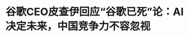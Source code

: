 <!DOCTYPE html>
<html lang="zh-CN">

<head>
    
<title>谷歌CEO皮查伊回应“谷歌已死”论：AI决定未来，中国竞争力不容忽视_腾讯新闻</title>
<meta name="keywords" content="google,皮查伊,桑达尔·皮查伊,中国,alphabet,首席执行官,百度">
<meta name="description" content="5月17日消息，谷歌及其母公司Alphabet首席执行官桑达尔·皮查伊做客《All-In》播客节目，接受了企业家、投资人大卫·弗里德伯格的专访。在这场访谈中，皮查伊探讨了人工智能浪潮下，谷歌如何主动颠覆自身，以保持技术领先地位。 随着AI对信息获取方式的根本性改变，“搜索会被AI取代吗？”这个问题变得日益重要。皮查伊表示...">
<meta name="author" content="腾讯网">
<meta name="copyright" content="Copyright 1998 - 2025 Tencent. All Rights Reserved">
<meta property="og:type" content="news" />

<meta property="og:title" content="谷歌CEO皮查伊回应“谷歌已死”论：AI决定未来，中国竞争力不容忽视_腾讯新闻" />
<meta property="og:description" content="5月17日消息，谷歌及其母公司Alphabet首席执行官桑达尔·皮查伊做客《All-In》播客节目，接受了企业家、投资人大卫·弗里德伯格的专访。在这场访谈中，皮查伊探讨了人工智能浪潮下，谷歌如何主动颠覆自身，以保持技术领先地位。 随着AI对信息获取方式的根本性改变，“搜索会被AI取代吗？”这个问题变得日益重要。皮查伊表示..." />
<meta property="og:url" content="https://news.qq.com/rain/a/20250517A051C400" />
<meta property="og:image" content="https://inews.gtimg.com/news_ls/OsXnvoBtJzpBOoWPs5W1FESYBWYPRoRLiI7rERf4D0-xAAA_640330/0" />
<meta property="article:author" content="腾讯科技" />
<meta property="article:published_time" content="2025-05-17 15:14:06" />
<meta property="category" content="tech" />

<meta name="baidu-site-verification" content="jJeIJ5X7pP" />
    <meta charset="utf-8" />
<meta http-equiv="X-UA-Compatible" content="IE=Edge" />
<meta name="viewport" content="width=device-width, initial-scale=1, shrink-to-fit=no" />
<link rel="dns-prefetch" href="mat1.gtimg.com">
<link rel="dns-prefetch" href="i.news.qq.com">
<link rel="shortcut icon" href="https://mat1.gtimg.com/qqcdn/qqindex2021/favicon.ico">
<script nomodule="true" src="https://mat1.gtimg.com/qqcdn/qqindex2021/common-static/20240515201444/core3-37-1.min.js"></script>
<script>
  try {
    if (!window.IntersectionObserver) {
      var observerScript = document.createElement('script');
      observerScript.src = "https://mat1.gtimg.com/qqcdn/qqindex2021/common-static/20241024141058/intersection-observer-polyfill.js";
      document.head.appendChild(observerScript);
    }
  } catch (error) {}
</script>

<script>
  try {
    if (!Element.prototype.scrollTo) {
      var scrollScript = document.createElement('script');
      scrollScript.src = "https://mat1.gtimg.com/qqcdn/qqindex2021/common-static/20241025153001/scroll-behavior-polyfill.js";
      document.head.appendChild(scrollScript);
    }
  } catch (error) {}
</script>
<script>
  try {
    if ('scrollRestoration' in window.history) {
      window.history.scrollRestoration = 'manual';
    }
    window.isPcClient = Boolean(window.electron) && (
      window.navigator.userAgent.indexOf('pc-client') > 0 ||
      window.navigator.userAgent.indexOf('TencentNews') > 0
    );
  } catch {}
</script>
<script>
  try {
    if (window.isPcClient) {
      var bodyStyle = document.createElement('style');
      bodyStyle.innerText = 'body{ zoom: 0.95 }';
      document.head.appendChild(bodyStyle);
    }
  } catch {}
</script>
<script>
  window.DATA = {"url":"https://view.inews.qq.com/a/20250517A051C400","article_id":"20250517A051C400","article_type":"0","title":"谷歌CEO皮查伊回应“谷歌已死”论：AI决定未来，中国竞争力不容忽视","desc":"5月17日消息，谷歌及其母公司Alphabet首席执行官桑达尔·皮查伊做客《All-In》播客节目，接受了企业家、投资人大卫·弗里德伯格的专访。在这场访谈中，皮查伊探讨了人工智能浪潮下，谷歌如何主动颠覆自身，以保持技术领先地位。 随着AI对信息获取方式的根本性改变，“搜索会被AI取代吗？”这个问题变得日益重要。皮查伊表示...","iNewsRecommendLevel":1,"abstract":"5月17日消息，谷歌及其母公司Alphabet首席执行官桑达尔·皮查伊做客《All-In》播客节目，接受了企业家、投资人大卫·弗里德伯格的专访。在这场访谈中，皮查伊探讨了人工智能浪潮下，谷歌如何主动颠覆自身，以保持技术领先地位。 随着AI对信息获取方式的根本性改变，“搜索会被AI取代吗？”这个问题变得日益重要。皮查伊表示...","catalog1":"tech","ad_channel_sign":"tech","introduction":"","media":"腾讯科技","media_id":"5540552","pubtime":"2025-05-17 15:14:06","comment_id":"8412592722","political":0,"cmsId":"20250517A051C400","cms_id":"20250517A051C400","closeAllAd":0,"closeAllFavorite":false,"originContent":{"directory":{"ai_list":[{"desc":"AI会终结传统搜索吗？谷歌走上自我颠覆之路","link":"AIPOS_0"},{"desc":"谷歌的核心竞争优势：基础设施+模型效率","link":"AIPOS_1"},{"desc":"人机交互的未来：语音、AR 与下一代硬件","link":"AIPOS_2"},{"desc":"中国在AI前沿的竞争力不容忽视","link":"AIPOS_3"},{"desc":"AI的能耗瓶颈：电力决定技术边界","link":"AIPOS_4"},{"desc":"量子计算与机器人：下一个“魔法时刻”近了吗？","link":"AIPOS_5"},{"desc":"AI时代人才之争依然激烈 如何寻找下一个千亿美元业务","link":"AIPOS_6"}],"enable":2,"list":null},"key_points_show":["谷歌CEO皮查伊表示，AI将不仅限于软件层面，而是深刻改变人类与技术的互动方式，语音、图像、多模态输入等正重塑硬件形态与产品接口。","皮查伊强调，谷歌在基础设施上的长期投入构建了独特优势，自研TPU芯片、大规模数据中心以及分布式系统的成熟，为谷歌的AI模型训练和部署提供了坚实支撑。","然而，AI模型的扩展消耗巨大，如何在性能与可持续性之间取得平衡，是谷歌必须面对的现实问题。","为此，谷歌在量子计算与机器人领域的持续探索，展现出其布局未来计算平台的战略眼光。"],"text":"\u003cdiv class=\"rich_media_content\"\u003e\u003cp\u003e5月17日消息，谷歌及其母公司Alphabet首席执行官桑达尔·皮查伊做客《All-In》播客节目，接受了企业家、投资人大卫·弗里德伯格的专访。\u003c/p\u003e\u003cp style=\"text-align: center\" data-exeditor-arbitrary-box=\"image-box\"\u003e\u003c!--IMG_0--\u003e\u003c/p\u003e\u003cp\u003e在这场访谈中，皮查伊探讨了人工智能浪潮下，谷歌如何主动颠覆自身，以保持技术领先地位。\u003c/p\u003e\u003cp\u003e随着AI对信息获取方式的根本性改变，“搜索会被AI取代吗？”这个问题变得日益重要。皮查伊表示，谷歌正在重新定义搜索体验，从单纯响应用户查询，转变为“跟随用户”的智能助手。这意味着产品将更具预测性、个性化，甚至在用户输入问题前就提供相关信息。\u003c/p\u003e\u003cp\u003e谈及技术基础，皮查伊强调谷歌在基础设施上的长期投入构建了独特优势。自研TPU芯片、大规模数据中心以及分布式系统的成熟，为谷歌的AI模型训练和部署提供了坚实支撑。加之在基础模型上的差异化路径，谷歌有望在生成式AI竞争中保持领先。\u003c/p\u003e\u003cp\u003e未来的人机交互同样是核心议题。\u003c/p\u003e\u003cp\u003e皮查伊指出，AI将不仅限于软件层面，而是深刻改变人类与技术的互动方式。语音、图像、多模态输入等正重塑硬件形态与产品接口，整个行业的竞争格局也在随之演变。\u003c/p\u003e\u003cp\u003e然而，这场技术革命也带来了能源层面的挑战。AI模型的扩展消耗巨大，如何在性能与可持续性之间取得平衡，是谷歌必须面对的现实问题。\u003c/p\u003e\u003cp\u003e与此同时，谷歌在量子计算与机器人领域的持续探索，也展现出其布局未来计算平台的战略眼光。\u003c/p\u003e\u003cp\u003e面对外界对Alphabet战略定位的疑问，皮查伊也回应了是否仍在寻找“下一个价值千亿美元的业务”的问题。皮查伊强调，这不仅是关于业务多元化的战略问题，更是关于如何在AI主导的新技术周期中，延续谷歌创新精神与行业领导力的根本命题。\u003c/p\u003e\u003cp\u003e以下为皮查伊专访精华内容：\u003c/p\u003e\u003cp data-exeditor-arbitrary-box=\"image-box\"\u003e\u003c!--IMG_1--\u003e\u003c/p\u003e\u003cp\u003e\u003cstrong\u003e\u003c!--AIPOS_0--\u003e01 AI会终结传统搜索吗？谷歌走上自我颠覆之路\u003c/strong\u003e\u003c/p\u003e\u003cp\u003e\u003c/p\u003e\u003cp\u003e\u003cstrong\u003e问：\u003c/strong\u003e你担任谷歌CEO已近十年，期间公司市值从几千亿美元暴增至两万亿美元，季度营收也从200亿增长至近1000亿。你喜欢这份工作吗？\u003c/p\u003e\u003cp\u003e\u003cstrong\u003e皮查伊：\u003c/strong\u003e我热爱做产品。谷歌本身就是一家深度计算导向的公司，致力于将核心技术转化为影响日常生活的产品。我至今每周仍然参与产品相关的工作，这是我最享受的部分。当然，作为一家影响全球数十亿人的公司CEO，这份工作也意味着巨大的责任。\u003c/p\u003e\u003cp\u003e\u003cstrong\u003e问：\u003c/strong\u003e谷歌是否正面临被AI颠覆的风险？AI正在催生一种全新的人机交互范式。用户通过聊天界面与AI互动，提出问题并获得完整答案，这与传统搜索体验截然不同。谷歌的核心业务搜索占据了公司3600亿美元年收入中的约2000亿美元，是最主要的利润来源。此时的谷歌正处于微妙位置：自我颠覆太快，可能损害现有收入；但如果行动过慢，又可能被竞争者超越。你如何看待这种局面？谷歌是会被AI颠覆，还是正在引领这场变革？\u003c!--MID_AD_0--\u003e\u003c!--EOP_0--\u003e\u003c/p\u003e\u003c!--MID_ARTICLE_AD_0--\u003e\u003c!--PARAGRAPH_0--\u003e\u003cp\u003e\u003cstrong\u003e皮查伊：\u003c/strong\u003e事实上，早在十年前，我就开始将谷歌定位为一家“AI 优先”的公司。我们在2012年启动了Google Brain项目，2014年收购DeepMind。2015年我接任CEO时，我就明确认为，AI的发展将成为推动搜索进化的核心力量。\u003c/p\u003e\u003cp\u003e即使在过去这两年，我依然相信AI为搜索带来了前所未有的机遇。以Transformer架构为基础的模型，如BERT和MUM，已经显著提升了搜索的理解能力和结果质量。\u003c/p\u003e\u003cp\u003e我们大约一年前推出了“AI 概览”（AI Overviews），目前已覆盖全球150多个国家和地区，用户数超过15亿。 AI概览催发了大量新形式的查询，其数量仍在持续增长。\u003c/p\u003e\u003cp\u003e基于用户反馈，我们正在测试一款全新的AI驱动搜索体验，称为“AI 模式”（AI Mode），用户可以在搜索中获得完整的AI交互体验，包括后续的对话式查询。我们正在将最前沿的AI模型引入其中，这些模型真正将搜索作为原生工具来使用。与传统搜索相比，AI模式下的查询往往更长，平均长度是以往的两到三倍。\u003c/p\u003e\u003cp\u003e\u003cstrong\u003e问：\u003c/strong\u003e关于“谷歌已死”的说法，其实类似的论调早已多次出现。这一次，争议的焦点转向了AI对搜索体验的重塑。许多人将Gemini独立App拿来与ChatGPT和Meta AI做横向对比。数据显示，截至3月，Gemini App月活用户为3.5亿，而 ChatGPT为6亿，Meta AI为5亿。这种比较方式本身是否就存在偏差？Gemini独立App真的代表谷歌AI的核心布局吗？\u003c!--MID_AD_1--\u003e\u003c!--EOP_1--\u003e\u003c/p\u003e\u003c!--MID_ARTICLE_AD_1--\u003e\u003c!--PARAGRAPH_1--\u003e\u003cp\u003e\u003cstrong\u003e皮查伊：\u003c/strong\u003e确实，这类对比并不完全准确。Gemini App是我们AI战略的一部分，但绝不是全部。实际上，当前全球使用最广泛的生成式AI应用，很可能是嵌入在搜索中的“AI概览”。\u003c/p\u003e\u003cp\u003e我们的确推出了独立的Gemini应用，并在发布 Gemini 2.5 Pro后显著提升了用户参与度和使用频率。近期，我们陆续推出了Deep Research、升级版 Canvas、音频概览（Audio Overviews），用户现在还可以在Gemini App中生成视频。在安卓设备上，Gemini Live功能支持屏幕共享和实时语音交互，进一步拓展了交互边界。\u003c!--MID_AD_2--\u003e\u003c!--EOP_2--\u003e\u003c/p\u003e\u003c!--MID_ARTICLE_AD_2--\u003e\u003c!--PARAGRAPH_2--\u003e\u003cp\u003e\u003c/p\u003e\u003cp\u003e\u003c/p\u003e\u003cp\u003e这些功能的快速迭代获得了用户积极反馈。当然，ChatGPT是一款非常成功的产品，但我认为当前仍是AI技术发展的早期阶段。只要我们持续推出创新产品，并赢得用户认可，就说明我们走在正确的方向上。关键在于：创新是否真正改变了用户行为。从现阶段来看，这种转变正在发生。\u003c/p\u003e\u003cp\u003e当前竞争极其激烈，但我们已经在搜索、YouTube和Gemini App等多个产品场景中看到，用户正在使用Gemini模型主动获取信息。这意味着我们构建的是一个更广义的AI产品生态系统。\u003c/p\u003e\u003cp\u003e\u003c/p\u003e\u003cp\u003e\u003c/p\u003e\u003cp\u003e\u003cstrong\u003e问：\u003c/strong\u003e如果从谷歌的商业模式来看，每次搜索查询都涉及服务成本，同时也会带来广告收益。现在搜索正在向AI驱动的界面转型，而AI查询的计算成本明显高于传统搜索。你如何看待这一经济模型的演进？\u003c/p\u003e\u003cp\u003e\u003cstrong\u003e皮查伊：\u003c/strong\u003e在我看来，只要核心目标仍然是“高效服务用户查询”，我们在基础设施层面的优势，能让我们比任何人做得更好。\u003c/p\u003e\u003cp\u003e事实上，过去18个月，我们已显著降低了每次查询的计算成本。现在更大的技术挑战不是成本，而是响应延迟。搜索一直以来的标准是“即时响应”，因此延迟问题比成本更关键。\u003c/p\u003e\u003cp\u003e至于AI查询的商业价值，目前我们已经在AI概览中实现了与传统搜索相当的广告收益水平。这是一个重要里程碑，表明AI搜索具备可持续的商业模式。而且，我们相信还有进一步提升的空间。\u003c/p\u003e\u003cp\u003e\u003c/p\u003e\u003cp\u003e\u003cstrong\u003e问：\u003c/strong\u003e你是否感受到来自华尔街和董事会的压力？他们给予你多大的自由度，让你能够做你认为必要的事？\u003c/p\u003e\u003cp\u003e\u003c/p\u003e\u003cp\u003e\u003cstrong\u003e皮查伊：\u003c/strong\u003e我觉得现在是一个“加速时刻”，以至于连思考压力的时间都变得稀缺。当前我的注意力更多放在几个关键问题上：我们的模型是否足够领先？我们是否持续处在技术的前沿？过去几个月，我们展示了在AI领域的广度与深度，而这种势头必须保持。对我而言，执行是当下的核心任务。\u003c/p\u003e\u003cp\u003e从2015年担任CEO开始，我所做的第一件事就是明确将谷歌定位为“AI优先”公司。我们已经拥有了非常出色的产品，例如YouTube、Workspace和Google Cloud，而我关注的是，如何把这些产品打造成可持续增长的强大业务。\u003c/p\u003e\u003cp\u003e\u003c/p\u003e\u003cp\u003e今天，我们已经初步实现了这一目标。去年，YouTube与Google Cloud的合并营收达到了1100亿美元。很多人可能没有意识到：谷歌如今不仅是全球最大的媒体公司之一，也是全球最大的企业软件提供商之一。甚至在播客领域，我们可能已是全球最大的播客平台。\u003c/p\u003e\u003cp\u003e\u003c/p\u003e\u003cp\u003e所以我认为，谷歌已为AI时代的到来做好了充分准备。这是第一次出现一种能够跨越所有核心业务并赋能全链条的新技术。AI正是这种“全场景技术平台”的代表。它能够重塑搜索、重塑YouTube、增强Cloud，乃至催生新的业务形态。\u003c/p\u003e\u003cp\u003e对我来说，AI不仅是谷歌的战略转折点，更可能是接下来十年最激动人心的机遇之一。\u003c/p\u003e\u003cp\u003e\u003cstrong\u003e\u003c!--AIPOS_1--\u003e02 谷歌的核心竞争优势：基础设施+模型效率\u003c/strong\u003e\u003c/p\u003e\u003cp\u003e\u003c/p\u003e\u003cp\u003e\u003c/p\u003e\u003cp\u003e\u003cstrong\u003e问：\u003c/strong\u003e谷歌的核心优势在于基础设施能力，但外界可能没有充分认识到它的重要性。在今天的AI竞争格局中，谷歌的基础设施优势具体体现在哪些方面？你们今年计划的700亿美元资本支出，主要集中在哪些方向？\u003c/p\u003e\u003cp\u003e\u003c/p\u003e\u003cp\u003e\u003cstrong\u003e皮查伊：\u003c/strong\u003e谷歌的基础设施一直位于性能和成本效率的“帕累托前沿”（Pareto Frontier，经济学和决策科学中的核心概念，描述了在资源有限的情况下，不同决策方案之间可能达到的最优平衡状态）。也就是说，我们能以最具性价比的方式提供行业最先进的模型。例如，Flash系列模型已成为行业主力，这背后离不开我们基于自研TPU（张量处理单元）构建的基础设施体系。\u003c/p\u003e\u003cp\u003e\u003c/p\u003e\u003cp\u003e自2017年发布第一代TPU以来，我们不断迭代优化，目前已发展到第七代。我还记得当年在Google I/O上首次介绍TPU时，外界对我们为何要自研AI芯片并不十分理解。但时间证明了这个决策的价值：我们如今之所以能够支撑大规模、低延迟的AI服务，正是因为这些芯片在推理任务上的出色表现。\u003c/p\u003e\u003cp\u003e\u003c/p\u003e\u003cp\u003e谷歌的基础设施布局是全栈式的：从最底层的海底光缆到服务器架构、定制芯片，再到上层软件和AI框架，我们做到了端到端自主可控。这不仅提升了整体效率，也让我们能以更低成本提供领先的AI服务。例如，Gemini 2.5系列模型能够以极具吸引力的价格提供服务，不仅因为模型本身优秀，更因为我们在基础设施上的持续优化。这种垂直整合带来了实打实的成本和性能优势。\u003c/p\u003e\u003cp\u003e\u003c/p\u003e\u003cp\u003e关于2025年计划的750亿美元资本支出，主要将用于服务器和数据中心，服务器占大头。其中约一半将用于Google Cloud，支持一系列面向企业的AI基础设施和模型服务。\u003c/p\u003e\u003cp\u003e\u003c/p\u003e\u003cp\u003e同时，我们也会持续加大对Google DeepMind的投入，不仅是大语言模型，还包括图像、视频、多模态模型，甚至“世界模型”等新兴研究方向。这些技术不仅服务于搜索、YouTube和Gemini，更扩展了我们的科研深度与前沿探索。\u003c/p\u003e\u003cp\u003e\u003cstrong\u003e问：\u003c/strong\u003e关于芯片，外界普遍认为英伟达几乎垄断了AI市场。谷歌自研的TPU是否能完全替代英伟达GPU？\u003c/p\u003e\u003cp\u003e\u003cstrong\u003e皮查伊：\u003c/strong\u003e我们和英伟达的合作非常紧密，Gemini的大量推理任务仍运行在GPU上，我们也为客户提供多种硬件选择。不过，谷歌内部主要使用TPU进行Gemini模型的训练和部署。我们并没有选择“非此即彼”的路线，而是走双轨并行：一方面继续使用英伟达GPU，另一方面坚定推进TPU路线。我认为，这种灵活性本身就是一种优势。\u003c/p\u003e\u003cp\u003e\u003cstrong\u003e问：\u003c/strong\u003e很多人认为，大语言模型（LLM）的性能正逐渐进入平台期，各家之间的差异也在缩小。你怎么看这个问题？在LLM这条路径上还有多少演进空间？谷歌如何保持长期领先？\u003c/p\u003e\u003cp\u003e\u003cstrong\u003e皮查伊：\u003c/strong\u003e我想说的是，AI的发展从来不是线性的，而是“锯齿式”的——这正是安德烈·卡帕西所说的“Jagged Intelligence”。也就是说，AI的进步常常是断断续续的，经历阶段性停滞，然后又出现范式突破。\u003c/p\u003e\u003cp\u003e过去几年，AI行业经历了从大规模预训练、后训练到高效推理的阶段。现在，我们正进入一个新阶段：将这些模型组件整合进更复杂、更具功能性的智能体系统中。坦率说，进展的确变得更难，但这也恰恰是我们这种擅长长期基础研究的团队最擅长应对的阶段。我们不仅专注于LLM或Transformer架构，也在积极探索扩散模型（Diffusion Models）等其他路径。\u003c/p\u003e\u003cp\u003e目前来看，我们投入的算力仍在带来成效，还没有遇到“投入不再有效”的临界点。挑战更多是在执行层面，比如如何找到足够的电工来建设数据中心，或者基础设施建设能否跟上模型迭代。但从研究角度看，我们的技术路径依然清晰，前景广阔。\u003c/p\u003e\u003cp\u003e\u003c/p\u003e\u003cp\u003e\u003c/p\u003e\u003cp\u003e\u003cstrong\u003e问：\u003c/strong\u003e谷歌是否因为拥有 YouTube、Search、Docs 等产品，在数据获取方面具备某种优势？你们是否能够以一种其他公司无法复制的方式训练模型？\u003c/p\u003e\u003cp\u003e\u003c/p\u003e\u003cp\u003e\u003c/p\u003e\u003cp\u003e\u003cstrong\u003e皮查伊：\u003c/strong\u003e我们确实具备为用户创造差异化体验的独特优势。谷歌通过Gmail、Docs、Calendar、YouTube和Search等服务与用户建立了长期关系，在获得用户明确授权的前提下，我们有能力将这些个性化背景融入AI系统中，为用户提供更自然、更贴合上下文的体验。这是一项我们非常重视、也正在稳步推进的战略方向。我们希望通过这种方式，打造出远超现有产品的AI助手。\u003c!--MID_AD_3--\u003e\u003c!--EOP_3--\u003e\u003c/p\u003e\u003c!--MID_ARTICLE_AD_3--\u003e\u003c!--PARAGRAPH_3--\u003e\u003cp\u003e\u003cstrong\u003e\u003c!--AIPOS_2--\u003e03 人机交互的未来：语音、AR 与下一代硬件\u003c/strong\u003e\u003c/p\u003e\u003cp\u003e\u003cstrong\u003e问：\u003c/strong\u003e你怎么看未来5到10年人类与计算的关系？我们还会用键盘输入、对着屏幕操作吗？还是说，交互将彻底改变？\u003c/p\u003e\u003cp\u003e\u003c/p\u003e\u003cp\u003e\u003cstrong\u003e皮查伊：\u003c/strong\u003e过去几十年，都是人类在适应计算机，而未来，趋势将彻底反转：计算机将主动适应人类。\u003c/p\u003e\u003cp\u003e\u003c/p\u003e\u003cp\u003e想象一下，一个真正自然的设备——也许是AR眼镜——它无需你发出明确指令，就能感知你的需求并主动提供帮助。我自己平时就戴眼镜，因此我非常关注AR设备的进展。虽然当前设备的舒适度和功能还不够理想，但进步非常快。\u003c/p\u003e\u003cp\u003e\u003c/p\u003e\u003cp\u003e\u003c/p\u003e\u003cp\u003e语音、多模态（图像、语义、音频）的融合，正使得人机交互变得越来越自然。等到AR设备真正成熟，可能会迎来一个“iPhone时刻”，也就是下一代主流计算平台的诞生。从技术演进的趋势来看，那个节点已经越来越近，这也让我对未来充满期待。\u003c/p\u003e\u003cp\u003e\u003c/p\u003e\u003cp\u003e\u003c/p\u003e\u003cp\u003e\u003cstrong\u003e问：\u003c/strong\u003e你在硬件方面也投入了很多精力吗？\u003c/p\u003e\u003cp\u003e\u003c/p\u003e\u003cp\u003e\u003c/p\u003e\u003cp\u003e\u003cstrong\u003e皮查伊：\u003c/strong\u003e是的，硬件是我们投入的重要方向。我们对下一代计算平台高度关注，比如AR眼镜、机器人技术等。在设备层面，我们持续开发Pixel系列产品；在基础设施方面，我们不断扩建数据中心。而像Waymo这样的无人驾驶项目，也可以看作是我们在“机器人”路径上的探索。整体来看，谷歌正逐步深入物理世界的各个层面。\u003c/p\u003e\u003cp\u003e\u003c/p\u003e\u003cp\u003e\u003c/p\u003e\u003cp\u003e\u003cstrong\u003e问：\u003c/strong\u003e你的一些竞争对手目前也非常活跃：OpenAI有奥特曼，xAI有马斯克，Meta是扎克伯格，微软有纳德拉。你如何看待这些人和他们的公司？\u003c/p\u003e\u003cp\u003e\u003c/p\u003e\u003cp\u003e\u003c/p\u003e\u003cp\u003e\u003cstrong\u003e皮查伊：\u003c/strong\u003e他们都是令人尊敬的企业家，代表了全球最具影响力的科技力量。他们在推动技术前沿方面倾注了巨大努力。我和他们中的大多数都保持过接触——比如两周前我刚和马斯克见过面。他有一种非常独特的能力，能用强大的意志力把远景变为现实，这确实令人佩服。\u003c/p\u003e\u003cp\u003e\u003c/p\u003e\u003cp\u003e\u003c/p\u003e\u003cp\u003e当然，我们之间既有合作也有竞争。但在更宏观的层面，我更关注的是：技术能否真正造福人类。比如在教育、医疗等领域，AI带来的潜力是跨时代的。这不仅仅是企业之间的竞赛，更是推动人类进步的共同使命。AI领域蕴含着巨大的机会，我认为这里不只是“赢家通吃”，而是每个能做好事情的公司都有成功的可能。\u003c/p\u003e\u003cp\u003e\u003c/p\u003e\u003cp\u003e\u003cstrong\u003e问：\u003c/strong\u003e所以你不认为这是一场“你死我活”的竞争？\u003c/p\u003e\u003cp\u003e\u003c/p\u003e\u003cp\u003e\u003cstrong\u003e皮查伊：\u003c/strong\u003e完全不是。我认为，这是一个远大于任何一家公司或一轮技术浪潮的变革。今天你没听说的公司，未来可能成为AI领域的大赢家。我一直认为，AI是一个平台级的技术革命，甚至可能超过历史上所有科技变革的总和。 能在这个领域脱颖而出的公司，是那些能不断创新、执行力强、吸引并留住全球最佳人才的公司。\u003c/p\u003e\u003cp\u003e\u003cstrong\u003e\u003c!--AIPOS_3--\u003e04 中国在AI前沿的竞争力不容忽视\u003c/strong\u003e\u003c/p\u003e\u003cp\u003e\u003cstrong\u003e问：\u003c/strong\u003e你怎么看最近崛起的中国AI公司\u003c!--VERTICAL_CARD_BEGIN_0--\u003eDeepSeek\u003c!--VERTICAL_CARD_END_0--\u003e？\u003c/p\u003e\u003cp\u003e\u003cstrong\u003e皮查伊：\u003c/strong\u003eDeepSeek是一个“认知刷新”的时刻。任何认真关注AI论文的人都不会低估中国的能力。中国的研究输出非常多，人才也极为优秀。DeepSeek的发布让外界意识到，中国距离全球技术前沿其实比很多人预想的更近。\u003c/p\u003e\u003cp\u003e我们内部也对 DeepSeek模型做了基准测试，并与我们的Flash模型进行比较。测试结果显示，Flash在多个维度上表现优异，在某些方面甚至更具优势。\u003c/p\u003e\u003cp\u003e值得一提的是，DeepSeek的效率部分得益于硬件资源有限的现实环境，这促使他们在模型结构和性能优化上进行了非常有创意的尝试。某种程度上，这也印证了我们一直在追求的高效架构方向。整体来看，这提醒我们：全球的AI竞争者不仅数量众多，而且实力强劲。中国在AI前沿的竞争力不容忽视，我一直对此深信不疑。\u003c/p\u003e\u003cp\u003e\u003cstrong\u003e\u003c!--AIPOS_4--\u003e05 AI的能耗瓶颈：电力决定技术边界\u003c/strong\u003e\u003c/p\u003e\u003cp\u003e\u003cstrong\u003e问：\u003c/strong\u003e很多人认为，未来AI部署的核心瓶颈将是“电力”。比如马斯克最近提到，他未来需要1太瓦的算力，这几乎相当于美国当前的总发电量。而中国到2040年可能会达到8太瓦。这是否意味着，谁掌握电力资源，谁就有更大的AI竞争优势？美国与中国在这方面的差距如何？谷歌又处于什么位置？\u003c/p\u003e\u003cp\u003e\u003cstrong\u003e皮查伊：\u003c/strong\u003e我完全同意电力是AI发展路径上的关键“瓶颈”。这不仅影响单一公司或产业，还可能深刻影响未来全球经济和GDP的增长模式。坦白讲，我本人对此非常关注。但我不认为这是一个无解的“物理极限”。从技术上讲，我们已经拥有满足电力需求的路径。这更像是一个“执行力”问题：能否快速建设、部署、推动能源转型。\u003c/p\u003e\u003cp\u003e我认为不能陷入对旧能源结构的路径依赖。比如太阳能加储能电池的组合潜力巨大，而核能、地热等也值得重视。我们还需要解决配套问题，比如电网现代化、审批效率、以及劳动力短缺——尤其是电工这类技能型人才。未来十年，提升能源基础设施的速度和效率，将决定AI算力扩张的天花板。\u003c/p\u003e\u003cp\u003e\u003cstrong\u003e问：\u003c/strong\u003e谷歌现在的业务是否已经受到能源限制？\u003c/p\u003e\u003cp\u003e\u003cstrong\u003e皮查伊：\u003c/strong\u003e坦率说，是的。尤其在云计算业务方面，我们已经感受到“受限”的压力。这种限制不仅来自电力供应本身，还有审批流程、工程人手等现实挑战，项目推进的速度被显著影响。这不是未来的问题，而是我们当前每天都在应对的现实。如果这些限制不能解决，未来会成为更严重的发展瓶颈。我们要想在全球，尤其是和中国的竞争中保持领先，就必须尽快解决这些问题。\u003c/p\u003e\u003cp\u003e\u003c/p\u003e\u003cp\u003e\u003cstrong\u003e问：\u003c/strong\u003e如果15年后中国的发电能力达到美国的4倍，会不会意味着中国的GDP也会超越美国？或者说，AI是否有可能扩大整个“经济蛋糕”？\u003c/p\u003e\u003cp\u003e\u003cstrong\u003e皮查伊：\u003c/strong\u003e我相信市场机制和技术创新的力量。历史上，美国在关键时刻从未落后。我有信心，我们会采取行动解决当前的结构性挑战。现在已经有大量公司在推动前沿能源技术，比如小型模块化核反应堆（SMR）和核聚变等。如果真的到了“非解决不可”的阶段，我相信公众舆论、政策支持和资本市场的力量会共同推动解决方案的出台。\u003c/p\u003e\u003cp\u003e\u003cstrong\u003e问：\u003c/strong\u003e谷歌曾多次在早期就投资一些长期回报的前沿技术，比如TPU、DeepMind、Waymo等，虽然当初常被低估，如今Waymo甚至可能成长为千亿美元级业务。你怎么看这种战略？\u003c/p\u003e\u003cp\u003e\u003cstrong\u003e皮查伊：\u003c/strong\u003e确实，我们一贯的做法是“长期投入+耐心等待”，哪怕短期看不清盈利模型，也会坚持投入，比如\u003c!--SECURE_LINK_BEGIN_0--\u003e量子计算\u003c!--SECURE_LINK_END_0--\u003e。\u003c/p\u003e\u003cp\u003e\u003cstrong\u003e\u003c!--AIPOS_5--\u003e06 量子计算与机器人：下一个“魔法时刻”近了吗？\u003c/strong\u003e\u003c/p\u003e\u003cp\u003e\u003cstrong\u003e问：\u003c/strong\u003e为什么谷歌长期投资量子计算？它对人类计算能力的意义是什么？什么时候才能看到实际应用？\u003c/p\u003e\u003cp\u003e\u003cstrong\u003e皮查伊：\u003c/strong\u003e我们之所以在量子计算上持续投入，是因为它契合我们的一项核心思维方式：第一性原理。宇宙的本质是量子的——如果你想模拟自然界中真正复杂的系统，最终是必须通过量子计算才能做到的。这是经典计算无法充分胜任的。\u003c/p\u003e\u003cp\u003e我常说，现在的量子计算，有点像2015年左右的\u003c!--SECURE_LINK_BEGIN_1--\u003e人工智能\u003c!--SECURE_LINK_END_1--\u003e——处在一个看似缓慢但技术曲线即将突破的阶段。我们相信，在未来 三到五年内，就有可能看到某项现实中的计算任务通过量子方式完成，其性能远超经典计算，这将成为“拐点”式的进展，真正体现出量子计算的价值。\u003c/p\u003e\u003cp\u003e当然，量子计算是极具挑战性的工程，可能会经历技术瓶颈。但我们已经在其他基础技术领域，比如AI、TPU芯片等，验证了类似的“长期积累+非线性爆发”路径，因此对它的长期前景非常有信心。\u003c/p\u003e\u003cp\u003e技术平台的真正价值，往往要到配套成熟、生态形成后，才会显现出指数级的影响力。从这个角度看，量子计算就像AI、云计算一样，是一种潜在改变整个计算范式的底层平台。我们的目标，是在未来几年逐步实现有实际应用价值的量子算法，并最终通过云服务向外提供。\u003c/p\u003e\u003cp\u003e\u003c/p\u003e\u003cp\u003e\u003cstrong\u003e问：\u003c/strong\u003e今年可被称为“机器人元年”，目前有很多模型被训练，既有基于模拟数据的，也有来自现实世界观察数据的。这些模型被用于控制物理系统。你怎么看机器人技术的发展？谷歌在这一领域的角色是什么？\u003c/p\u003e\u003cp\u003e\u003cstrong\u003e皮查伊：\u003c/strong\u003e谷歌目前拥有全球最先进的机器人技术研发团队之一，特别是在我们新推出的 Gemini 机器人项目中，涵盖了视觉、语言和动作模型等关键领域。这些技术突破使我们站在了机器人技术的前沿。\u003c/p\u003e\u003cp\u003e我们曾在早期收购了 Boston Dynamics 等机器人公司，然而那时的机器人技术尚未与 AI 深度结合，因此我们没有选择将这些技术产品化。如今，AI 和机器人技术的深度融合才是真正的爆发点。我们正在认真考虑如何通过合作伙伴推出产品，或是由谷歌自主发布。\u003c/p\u003e\u003cp\u003e当前，机器人技术的“魔法时刻”正在逐步接近。以前，我们看到的人形机器人动作僵硬，但如今，如果不仔细看，往往很难分辨一个机器人操作与视频特效之间的区别。这些进展让我相信，距离机器人领域的飞跃性突破，可能只需两到三年的时间。我们对这一阶段的到来充满期待。\u003c/p\u003e\u003cp\u003e\u003cstrong\u003e问：\u003c/strong\u003e谷歌是否有可能开发类似于安卓在机器人领域的操作系统，并最终占据广泛的市场份额？\u003c/p\u003e\u003cp\u003e\u003cstrong\u003e皮查伊：\u003c/strong\u003e是的，这是我们正在积极投资的方向之一。我们致力于为机器人制造商提供支持，并承诺将 Gemini 模型推广至机器人领域，确保其能够与现有的机器人系统兼容。我们的目标是提供一个开放平台，支持第一方和第三方的产品发布。\u003c/p\u003e\u003cp\u003e\u003cstrong\u003e\u003c!--AIPOS_6--\u003e07 AI时代人才之争依然激烈 如何寻找下一个千亿美元业务\u003c/strong\u003e\u003c/p\u003e\u003cp\u003e\u003c/p\u003e\u003cp\u003e\u003cstrong\u003e问：\u003c/strong\u003e在AI领域，谷歌是否感受到竞争加剧或文化变革对人才招募的影响？\u003c/p\u003e\u003cp\u003e\u003cstrong\u003e皮查伊：\u003c/strong\u003e人才市场一直竞争激烈，尤其在AI领域。幸运的是，谷歌始终吸引着一些最优秀的人才，且我们在这方面拥有独特的优势。谷歌员工已经创办了超过2000家公司，这种良性循环让我们在保持创新活力的同时，也能吸引更多的优秀人才。有些曾经离开的员工也回到了公司，参与到新技术的发展中，这让我对未来保持乐观。\u003c/p\u003e\u003cp\u003e\u003cstrong\u003e问：\u003c/strong\u003e你认为AI将如何改变教育方式，尤其是如何发现、招聘并培养年轻人才？传统的高等教育体系是否会因此发生改变？\u003c/p\u003e\u003cp\u003e\u003cstrong\u003e皮查伊：\u003c/strong\u003eAI在教育领域有巨大的潜力。某种程度上，我们可能误解了大学的真正意义。大学不仅仅是知识的获取场所，更是一个社区，一个人们交流和分享的地方。在我看来，AI使得全球范围内的优秀人才都有机会脱颖而出，不再仅限于特定地区。因此，未来的人才来源和培养方式会发生变化，我们将看到更多来自不同地方，全球范围内都将有更多的优秀人才涌现。\u003c/p\u003e\u003cp\u003e\u003cstrong\u003e问：\u003c/strong\u003e你仍然将Alphabet视为一家控股公司吗？还是说现在谷歌依旧是核心引擎，其他业务围绕它发展？\u003c/p\u003e\u003cp\u003e\u003cstrong\u003e皮查伊：\u003c/strong\u003e我们并不是传统意义上的控股公司，无法简单地定义为“寻找优质投资机会并配置资本”的公司。我们的运作方式是基于技术和研发，目标是解决问题并提出创新的解决方案。如果我们发现一个潜力巨大的领域，就会积极投入。\u003c/p\u003e\u003cp\u003e设立Alphabet的结构，实际上是这一思维方式的延伸。尽管我们拥有多个看似不相关的业务，背后却有一个共同的核心——基础技术的扩展。比如，Waymo的进步离不开我们在Gemini和AI领域的努力，这也推动了Google Cloud、搜索、YouTube、Isomorphic（药物发现公司）、机器人 等业务的发展。这些业务从技术角度来看，都是围绕同一条主线展开的。\u003c!--MID_AD_4--\u003e\u003c!--EOP_4--\u003e\u003c/p\u003e\u003c!--MID_ARTICLE_AD_4--\u003e\u003c!--PARAGRAPH_4--\u003e\u003cp\u003e\u003cstrong\u003e问：\u003c/strong\u003eX（ 前身为Google X，谷歌的“登月实验室”）今天仍然扮演重要角色吗？你们还在持续投资那里吗？\u003c/p\u003e\u003cp\u003e\u003cstrong\u003e皮查伊：\u003c/strong\u003e当然，X仍然是创新的关键力量。许多开创性的项目，比如Waymo和Google Brain的早期版本，都起源于X。作为孵化器，X让我们能够突破技术边界，探索具有巨大潜力的项目。这些创新深深植根于计算机科学、物理等深度科技研究之中，是我们所有业务的基础。\u003c/p\u003e\u003cp\u003e\u003cstrong\u003e08 最大骄傲+最大遗憾，自曝差点收了奈飞\u003c/strong\u003e\u003c/p\u003e\u003cp\u003e\u003cstrong\u003e问：\u003c/strong\u003e在你担任CEO的过去10年里，最大的遗憾或错误是什么？又有什么是你最引以为傲的？\u003c/p\u003e\u003cp\u003e\u003cstrong\u003e皮查伊：\u003c/strong\u003e最让我自豪的，毫无疑问，是我们能够成为推动技术前沿的少数公司之一。世界上很少有公司能凭借自己的基础研究赢得诺贝尔奖，但我们做到了，并将这些研究商业化，创造了巨大的价值。这是我们公司独特的优势。\u003c/p\u003e\u003cp\u003e至于遗憾，我总是往前看，从每个错误中学习。确实，有些收购案我们差点就做了，但最后却错过了。\u003c/p\u003e\u003cp\u003e\u003cstrong\u003e问：\u003c/strong\u003e透露一个收购目标的名字。\u003c/p\u003e\u003cp\u003e\u003cstrong\u003e皮查伊：\u003c/strong\u003e这个说出来可能会引起麻烦……也许是奈飞吧？我们曾经讨论过收购它，那时讨论非常激烈。虽然我们并不后悔，但回想起来，会觉得：“如果我们当时做出不同选择，结果会怎样？” （文/腾讯科技特约编译 金鹿）\u003c/p\u003e\u003cdiv data-exeditor-arbitrary-box=\"wrap\"\u003e\u003cp\u003e\u003c/p\u003e\u003c/div\u003e\u003cdiv powered-by=\"qqnews_ex-editor\"\u003e\u003c/div\u003e\u003cstyle\u003e.rich_media_content{--news-tabel-th-night-color: #444444;--news-font-day-color: #333;--news-font-night-color: #d9d9d9;--news-bottom-distance: 22px}.rich_media_content p:not([data-exeditor-arbitrary-box=image-box]){letter-spacing:.5px;line-height:30px;margin-bottom:var(--news-bottom-distance);word-wrap:break-word}.rich_media_content{color:var(--news-font-day-color);font-size:18px}@media(prefers-color-scheme:dark){body:not([data-weui-theme=light]):not([dark-mode-disable=true]) .rich_media_content p:not([data-exeditor-arbitrary-box=image-box]){letter-spacing:.5px;line-height:30px;margin-bottom:var(--news-bottom-distance);word-wrap:break-word}body:not([data-weui-theme=light]):not([dark-mode-disable=true]) .rich_media_content{color:var(--news-font-night-color)}}.data_color_scheme_dark .rich_media_content p:not([data-exeditor-arbitrary-box=image-box]){letter-spacing:.5px;line-height:30px;margin-bottom:var(--news-bottom-distance);word-wrap:break-word}.data_color_scheme_dark .rich_media_content{color:var(--news-font-night-color)}.data_color_scheme_dark .rich_media_content{font-size:18px}.rich_media_content p[data-exeditor-arbitrary-box=image-box]{margin-bottom:11px}.rich_media_content\u003ediv:not(.qnt-video),.rich_media_content\u003esection{margin-bottom:var(--news-bottom-distance)}.rich_media_content hr{margin-bottom:var(--news-bottom-distance)}.rich_media_content .link_list{margin:0;margin-top:20px;min-height:0!important}.rich_media_content blockquote{background:#f9f9f9;border-left:6px solid #ccc;margin:1.5em 10px;padding:.5em 10px}.rich_media_content blockquote p{margin-bottom:0!important}.data_color_scheme_dark .rich_media_content blockquote{background:#323232}@media(prefers-color-scheme:dark){body:not([data-weui-theme=light]):not([dark-mode-disable=true]) .rich_media_content blockquote{background:#323232}}.rich_media_content ol[data-ex-list]{--ol-start: 1;--ol-list-style-type: decimal;list-style-type:none;counter-reset:olCounter calc(var(--ol-start,1) - 1);position:relative}.rich_media_content ol[data-ex-list]\u003eli\u003e:first-child::before{content:counter(olCounter,var(--ol-list-style-type)) '. ';counter-increment:olCounter;font-variant-numeric:tabular-nums;display:inline-block}.rich_media_content ul[data-ex-list]{--ul-list-style-type: circle;list-style-type:none;position:relative}.rich_media_content ul[data-ex-list].nonUnicode-list-style-type\u003eli\u003e:first-child::before{content:var(--ul-list-style-type) ' ';font-variant-numeric:tabular-nums;display:inline-block;transform:scale(0.5)}.rich_media_content ul[data-ex-list].unicode-list-style-type\u003eli\u003e:first-child::before{content:var(--ul-list-style-type) ' ';font-variant-numeric:tabular-nums;display:inline-block;transform:scale(0.8)}.rich_media_content ol:not([data-ex-list]){padding-left:revert}.rich_media_content ul:not([data-ex-list]){padding-left:revert}.rich_media_content table{display:table;border-collapse:collapse;margin-bottom:var(--news-bottom-distance)}.rich_media_content table th,.rich_media_content table td{word-wrap:break-word;border:1px solid #ddd;white-space:nowrap;padding:2px 5px}.rich_media_content table th{font-weight:700;background-color:#f0f0f0;text-align:left}.rich_media_content table p{margin-bottom:0!important}.data_color_scheme_dark .rich_media_content table th{background:var(--news-tabel-th-night-color)}@media(prefers-color-scheme:dark){body:not([data-weui-theme=light]):not([dark-mode-disable=true]) .rich_media_content table th{background:var(--news-tabel-th-night-color)}}.rich_media_content .qqnews_image_desc,.rich_media_content p[type=om-image-desc]{line-height:20px!important;text-align:center!important;font-size:14px!important;color:#666!important}.rich_media_content div[data-exeditor-arbitrary-box=wrap]:not([data-exeditor-arbitrary-box-special-style]){max-width:100%}.rich_media_content .qqnews-content{--wmfont: 0;--wmcolor: transparent;font-size:var(--wmfont);color:var(--wmcolor);line-height:var(--wmfont)!important;margin-bottom:var(--wmfont)!important}.rich_media_content .qqnews_sign_emphasis{background:#f7f7f7}.rich_media_content .qqnews_sign_emphasis ol{word-wrap:break-word;border:none;color:#5c5c5c;line-height:28px;list-style:none;margin:14px 0 6px;padding:16px 15px 4px}.rich_media_content .qqnews_sign_emphasis p{margin-bottom:12px!important}.rich_media_content .qqnews_sign_emphasis ol\u003eli\u003ep{padding-left:30px}.rich_media_content .qqnews_sign_emphasis ol\u003eli{list-style:none}.rich_media_content .qqnews_sign_emphasis ol\u003eli\u003ep:first-child::before{margin-left:-30px;content:counter(olCounter,decimal) ''!important;counter-increment:olCounter!important;font-variant-numeric:tabular-nums!important;background:#37f;border-radius:2px;color:#fff;font-size:15px;font-style:normal;text-align:center;line-height:18px;width:18px;height:18px;margin-right:12px;position:relative;top:-1px}.data_color_scheme_dark .rich_media_content .qqnews_sign_emphasis{background:#262626}.data_color_scheme_dark .rich_media_content .qqnews_sign_emphasis ol\u003eli\u003ep{color:#a9a9a9}@media(prefers-color-scheme:dark){body:not([data-weui-theme=light]):not([dark-mode-disable=true]) .rich_media_content .qqnews_sign_emphasis{background:#262626}body:not([data-weui-theme=light]):not([dark-mode-disable=true]) .rich_media_content .qqnews_sign_emphasis ol\u003eli\u003ep{color:#a9a9a9}}.rich_media_content h1,.rich_media_content h2,.rich_media_content h3,.rich_media_content h4,.rich_media_content h5,.rich_media_content h6{margin-bottom:var(--news-bottom-distance);font-weight:700}.rich_media_content h1{font-size:20px}.rich_media_content h2,.rich_media_content h3{font-size:19px}.rich_media_content h4,.rich_media_content h5,.rich_media_content h6{font-size:18px}.rich_media_content li:empty{display:none}.rich_media_content ul,.rich_media_content ol{margin-bottom:var(--news-bottom-distance)}.rich_media_content div\u003ep:only-child{margin-bottom:0!important}.rich_media_content .cms-cke-widget-title-wrap p{margin-bottom:0!important}\u003c/style\u003e\u003c/div\u003e","version":"v2"},"originAttribute":{"IMG_0":{"bigOrigUrl":"https://inews.gtimg.com/om_bt/O9ZURYuM28NFt5v4CgMYZnBbPRe-u2p96LHBCoOwD1tZAAA/0","compressUrl":"https://inews.gtimg.com/om_bt/O9ZURYuM28NFt5v4CgMYZnBbPRe-u2p96LHBCoOwD1tZAAA/641","desc":"","fullPic":"1","height":408,"imgurl0":"https://inews.gtimg.com/om_bt/O9ZURYuM28NFt5v4CgMYZnBbPRe-u2p96LHBCoOwD1tZAAA/0","imgurl1000":"https://inews.gtimg.com/om_bt/O9ZURYuM28NFt5v4CgMYZnBbPRe-u2p96LHBCoOwD1tZAAA/1000","islong":0,"origUrl":"https://inews.gtimg.com/om_bt/O9ZURYuM28NFt5v4CgMYZnBbPRe-u2p96LHBCoOwD1tZAAA/641","size":693,"style":"display: inline-block; max-width: 100%; width: 554.133px","thumb":"https://inews.gtimg.com/om_bt/O9ZURYuM28NFt5v4CgMYZnBbPRe-u2p96LHBCoOwD1tZAAA_181x181s/0","url":"https://inews.gtimg.com/om_bt/O9ZURYuM28NFt5v4CgMYZnBbPRe-u2p96LHBCoOwD1tZAAA/641","width":641},"IMG_1":{"bigOrigUrl":"https://inews.gtimg.com/om_bt/OnTcku8RDmPws7m6PWp1CQhAd6E_jX6aGyX7WxeokZhHgAA/0","compressUrl":"https://inews.gtimg.com/om_bt/OnTcku8RDmPws7m6PWp1CQhAd6E_jX6aGyX7WxeokZhHgAA/641","desc":"","fullPic":"1","height":375,"imgurl0":"https://inews.gtimg.com/om_bt/OnTcku8RDmPws7m6PWp1CQhAd6E_jX6aGyX7WxeokZhHgAA/0","imgurl1000":"https://inews.gtimg.com/om_bt/OnTcku8RDmPws7m6PWp1CQhAd6E_jX6aGyX7WxeokZhHgAA/1000","islong":0,"origUrl":"https://inews.gtimg.com/om_bt/OnTcku8RDmPws7m6PWp1CQhAd6E_jX6aGyX7WxeokZhHgAA/641","size":444,"style":"display: inline-block; max-width: 100%; width: 554.133px","thumb":"https://inews.gtimg.com/om_bt/OnTcku8RDmPws7m6PWp1CQhAd6E_jX6aGyX7WxeokZhHgAA_181x181s/0","url":"https://inews.gtimg.com/om_bt/OnTcku8RDmPws7m6PWp1CQhAd6E_jX6aGyX7WxeokZhHgAA/641","width":641},"VERTICAL_CARD_BEGIN_0":{"a_version":"21_android_7.4.57","desc":"DeepSeek","detail_url":"qqnews://article_9528?act=ai_chat\u0026vertical_card_type=ai\u0026vertical_card_desc=DeepSeek\u0026a_version=21_android_7.4.57\u0026i_version=11.0_qqnews_7.4.70","i_version":"11.0_qqnews_7.4.70","previous_context":"有科技变革的总和。 能在这个领域脱颖而出的公司，是那些能不断创新、执行力强、吸引并留住全球最佳人才的公司。\u0026nbsp;04 中国在AI前沿的竞争力不容忽视\u0026nbsp;问：你怎么看最近崛起的中国AI公司","subsequent_context":"？\u0026nbsp;皮查伊：DeepSeek是一个“认知刷新”的时刻。任何认真关注AI论文的人都不会低估中国的能力。中国的研究输出非常多，人才也极为优秀。DeepSeek的发布让外界意识到，中国距离全球技术","type":"ai","url":"qqnews://article_9528?act=ai_chat\u0026vertical_card_type=ai\u0026vertical_card_desc=DeepSeek\u0026jumpinfo=%7B%22scene%22%3A%22algo_scribe_words%22%2C%22sentence%22%3A%22DeepSeek%22%2C%22sentenceContext%22%3A%22%E6%9C%89%E7%A7%91%E6%8A%80%E5%8F%98%E9%9D%A9%E7%9A%84%E6%80%BB%E5%92%8C%E3%80%82+%E8%83%BD%E5%9C%A8%E8%BF%99%E4%B8%AA%E9%A2%86%E5%9F%9F%E8%84%B1%E9%A2%96%E8%80%8C%E5%87%BA%E7%9A%84%E5%85%AC%E5%8F%B8%EF%BC%8C%E6%98%AF%E9%82%A3%E4%BA%9B%E8%83%BD%E4%B8%8D%E6%96%AD%E5%88%9B%E6%96%B0%E3%80%81%E6%89%A7%E8%A1%8C%E5%8A%9B%E5%BC%BA%E3%80%81%E5%90%B8%E5%BC%95%E5%B9%B6%E7%95%99%E4%BD%8F%E5%85%A8%E7%90%83%E6%9C%80%E4%BD%B3%E4%BA%BA%E6%89%8D%E7%9A%84%E5%85%AC%E5%8F%B8%E3%80%82%5Cu0026nbsp%3B04+%E4%B8%AD%E5%9B%BD%E5%9C%A8AI%E5%89%8D%E6%B2%BF%E7%9A%84%E7%AB%9E%E4%BA%89%E5%8A%9B%E4%B8%8D%E5%AE%B9%E5%BF%BD%E8%A7%86%5Cu0026nbsp%3B%E9%97%AE%EF%BC%9A%E4%BD%A0%E6%80%8E%E4%B9%88%E7%9C%8B%E6%9C%80%E8%BF%91%E5%B4%9B%E8%B5%B7%E7%9A%84%E4%B8%AD%E5%9B%BDAI%E5%85%AC%E5%8F%B8%7BDeepSeek%7D%EF%BC%9F%5Cu0026nbsp%3B%E7%9A%AE%E6%9F%A5%E4%BC%8A%EF%BC%9ADeepSeek%E6%98%AF%E4%B8%80%E4%B8%AA%E2%80%9C%E8%AE%A4%E7%9F%A5%E5%88%B7%E6%96%B0%E2%80%9D%E7%9A%84%E6%97%B6%E5%88%BB%E3%80%82%E4%BB%BB%E4%BD%95%E8%AE%A4%E7%9C%9F%E5%85%B3%E6%B3%A8AI%E8%AE%BA%E6%96%87%E7%9A%84%E4%BA%BA%E9%83%BD%E4%B8%8D%E4%BC%9A%E4%BD%8E%E4%BC%B0%E4%B8%AD%E5%9B%BD%E7%9A%84%E8%83%BD%E5%8A%9B%E3%80%82%E4%B8%AD%E5%9B%BD%E7%9A%84%E7%A0%94%E7%A9%B6%E8%BE%93%E5%87%BA%E9%9D%9E%E5%B8%B8%E5%A4%9A%EF%BC%8C%E4%BA%BA%E6%89%8D%E4%B9%9F%E6%9E%81%E4%B8%BA%E4%BC%98%E7%A7%80%E3%80%82DeepSeek%E7%9A%84%E5%8F%91%E5%B8%83%E8%AE%A9%E5%A4%96%E7%95%8C%E6%84%8F%E8%AF%86%E5%88%B0%EF%BC%8C%E4%B8%AD%E5%9B%BD%E8%B7%9D%E7%A6%BB%E5%85%A8%E7%90%83%E6%8A%80%E6%9C%AF%22%2C%22source%22%3A%22article_sharepage_scribewords%22%7D","urls":{"qqcom":{"pc_url":"qqnews://article_9528?act=ai_chat\u0026vertical_card_type=ai\u0026vertical_card_desc=DeepSeek\u0026jumpinfo=%7B%22scene%22%3A%22algo_scribe_words%22%2C%22sentence%22%3A%22DeepSeek%22%2C%22sentenceContext%22%3A%22%E6%9C%89%E7%A7%91%E6%8A%80%E5%8F%98%E9%9D%A9%E7%9A%84%E6%80%BB%E5%92%8C%E3%80%82+%E8%83%BD%E5%9C%A8%E8%BF%99%E4%B8%AA%E9%A2%86%E5%9F%9F%E8%84%B1%E9%A2%96%E8%80%8C%E5%87%BA%E7%9A%84%E5%85%AC%E5%8F%B8%EF%BC%8C%E6%98%AF%E9%82%A3%E4%BA%9B%E8%83%BD%E4%B8%8D%E6%96%AD%E5%88%9B%E6%96%B0%E3%80%81%E6%89%A7%E8%A1%8C%E5%8A%9B%E5%BC%BA%E3%80%81%E5%90%B8%E5%BC%95%E5%B9%B6%E7%95%99%E4%BD%8F%E5%85%A8%E7%90%83%E6%9C%80%E4%BD%B3%E4%BA%BA%E6%89%8D%E7%9A%84%E5%85%AC%E5%8F%B8%E3%80%82%5Cu0026nbsp%3B04+%E4%B8%AD%E5%9B%BD%E5%9C%A8AI%E5%89%8D%E6%B2%BF%E7%9A%84%E7%AB%9E%E4%BA%89%E5%8A%9B%E4%B8%8D%E5%AE%B9%E5%BF%BD%E8%A7%86%5Cu0026nbsp%3B%E9%97%AE%EF%BC%9A%E4%BD%A0%E6%80%8E%E4%B9%88%E7%9C%8B%E6%9C%80%E8%BF%91%E5%B4%9B%E8%B5%B7%E7%9A%84%E4%B8%AD%E5%9B%BDAI%E5%85%AC%E5%8F%B8%7BDeepSeek%7D%EF%BC%9F%5Cu0026nbsp%3B%E7%9A%AE%E6%9F%A5%E4%BC%8A%EF%BC%9ADeepSeek%E6%98%AF%E4%B8%80%E4%B8%AA%E2%80%9C%E8%AE%A4%E7%9F%A5%E5%88%B7%E6%96%B0%E2%80%9D%E7%9A%84%E6%97%B6%E5%88%BB%E3%80%82%E4%BB%BB%E4%BD%95%E8%AE%A4%E7%9C%9F%E5%85%B3%E6%B3%A8AI%E8%AE%BA%E6%96%87%E7%9A%84%E4%BA%BA%E9%83%BD%E4%B8%8D%E4%BC%9A%E4%BD%8E%E4%BC%B0%E4%B8%AD%E5%9B%BD%E7%9A%84%E8%83%BD%E5%8A%9B%E3%80%82%E4%B8%AD%E5%9B%BD%E7%9A%84%E7%A0%94%E7%A9%B6%E8%BE%93%E5%87%BA%E9%9D%9E%E5%B8%B8%E5%A4%9A%EF%BC%8C%E4%BA%BA%E6%89%8D%E4%B9%9F%E6%9E%81%E4%B8%BA%E4%BC%98%E7%A7%80%E3%80%82DeepSeek%E7%9A%84%E5%8F%91%E5%B8%83%E8%AE%A9%E5%A4%96%E7%95%8C%E6%84%8F%E8%AF%86%E5%88%B0%EF%BC%8C%E4%B8%AD%E5%9B%BD%E8%B7%9D%E7%A6%BB%E5%85%A8%E7%90%83%E6%8A%80%E6%9C%AF%22%2C%22source%22%3A%22article_sharepage_scribewords%22%7D"},"web":{"h5_url":"qqnews://article_9528?act=ai_chat\u0026vertical_card_type=ai\u0026vertical_card_desc=DeepSeek\u0026jumpinfo=%7B%22scene%22%3A%22algo_scribe_words%22%2C%22sentence%22%3A%22DeepSeek%22%2C%22sentenceContext%22%3A%22%E6%9C%89%E7%A7%91%E6%8A%80%E5%8F%98%E9%9D%A9%E7%9A%84%E6%80%BB%E5%92%8C%E3%80%82+%E8%83%BD%E5%9C%A8%E8%BF%99%E4%B8%AA%E9%A2%86%E5%9F%9F%E8%84%B1%E9%A2%96%E8%80%8C%E5%87%BA%E7%9A%84%E5%85%AC%E5%8F%B8%EF%BC%8C%E6%98%AF%E9%82%A3%E4%BA%9B%E8%83%BD%E4%B8%8D%E6%96%AD%E5%88%9B%E6%96%B0%E3%80%81%E6%89%A7%E8%A1%8C%E5%8A%9B%E5%BC%BA%E3%80%81%E5%90%B8%E5%BC%95%E5%B9%B6%E7%95%99%E4%BD%8F%E5%85%A8%E7%90%83%E6%9C%80%E4%BD%B3%E4%BA%BA%E6%89%8D%E7%9A%84%E5%85%AC%E5%8F%B8%E3%80%82%5Cu0026nbsp%3B04+%E4%B8%AD%E5%9B%BD%E5%9C%A8AI%E5%89%8D%E6%B2%BF%E7%9A%84%E7%AB%9E%E4%BA%89%E5%8A%9B%E4%B8%8D%E5%AE%B9%E5%BF%BD%E8%A7%86%5Cu0026nbsp%3B%E9%97%AE%EF%BC%9A%E4%BD%A0%E6%80%8E%E4%B9%88%E7%9C%8B%E6%9C%80%E8%BF%91%E5%B4%9B%E8%B5%B7%E7%9A%84%E4%B8%AD%E5%9B%BDAI%E5%85%AC%E5%8F%B8%7BDeepSeek%7D%EF%BC%9F%5Cu0026nbsp%3B%E7%9A%AE%E6%9F%A5%E4%BC%8A%EF%BC%9ADeepSeek%E6%98%AF%E4%B8%80%E4%B8%AA%E2%80%9C%E8%AE%A4%E7%9F%A5%E5%88%B7%E6%96%B0%E2%80%9D%E7%9A%84%E6%97%B6%E5%88%BB%E3%80%82%E4%BB%BB%E4%BD%95%E8%AE%A4%E7%9C%9F%E5%85%B3%E6%B3%A8AI%E8%AE%BA%E6%96%87%E7%9A%84%E4%BA%BA%E9%83%BD%E4%B8%8D%E4%BC%9A%E4%BD%8E%E4%BC%B0%E4%B8%AD%E5%9B%BD%E7%9A%84%E8%83%BD%E5%8A%9B%E3%80%82%E4%B8%AD%E5%9B%BD%E7%9A%84%E7%A0%94%E7%A9%B6%E8%BE%93%E5%87%BA%E9%9D%9E%E5%B8%B8%E5%A4%9A%EF%BC%8C%E4%BA%BA%E6%89%8D%E4%B9%9F%E6%9E%81%E4%B8%BA%E4%BC%98%E7%A7%80%E3%80%82DeepSeek%E7%9A%84%E5%8F%91%E5%B8%83%E8%AE%A9%E5%A4%96%E7%95%8C%E6%84%8F%E8%AF%86%E5%88%B0%EF%BC%8C%E4%B8%AD%E5%9B%BD%E8%B7%9D%E7%A6%BB%E5%85%A8%E7%90%83%E6%8A%80%E6%9C%AF%22%2C%22source%22%3A%22article_sharepage_scribewords%22%7D"}}},"VERTICAL_CARD_END_0":{"show_type":"6"}},"selfDeclare":{},"userAddress":"北京","card":{"chlid":"5540552","chlname":"腾讯科技","desc":"腾讯新闻旗下腾讯科技官方账号，在这里读懂科技！","icon":"http://inews.gtimg.com/newsapp_ls/0/14332262234_200200/0","msgEntry":1,"uin":"ec62f28de666888ab91bdc47fb314e166d","update_frequency":"0","vip_desc":"腾讯新闻科技频道官方账号","vip_icon_night":"https://inews.gtimg.com/newsapp_bt/0/1128171011183_4151/0","vip_place":"left","vip_type":"20006","vip_icon":"https://inews.gtimg.com/newsapp_bt/0/1128164013310_1586/0","vip_type_new":"20006","suid":"8QMZ3XxU64wZuTw=","liveInfo":{"roomID":"1450245522","roomStatus":"2","cms_id":"RLV2025051303540800","article_type":"102"},"cpLevel":1},"interationCount":{"like":3,"collect":4,"share":0},"payment_info":{},"article_is_pay":false,"payment_column_info_v1":{"is_column_pay":false,"read_count_all":0},"tag_info_item":null,"contentWordsNum":8588,"extraProperty":{"FeedbackDetailDisableInsert":0,"zanSkinType":""},"relateWelfare":{},"aiSwitch":true,"isOversize":false,"videoArr":[]};
</script>
<script>
  window.channelInfo = {"channelConfig":{"channelNav":[{"_auto_id":"1","active_alien_img":"","alien_img":"","channel_id":"news_news_home","is_local":"0","link":"https://www.qq.com","name_cn":"首页","name_en":"home"},{"_auto_id":"2","active_alien_img":"","alien_img":"","channel_id":"news_news_top","is_local":"0","link":"","name_cn":"要闻","name_en":"news"},{"_auto_id":"4","active_alien_img":"","alien_img":"","channel_id":"news_news_bj","is_local":"1","link":"","name_cn":"北京","name_en":"bj"},{"_auto_id":"5","active_alien_img":"","alien_img":"","channel_id":"news_news_finance","is_local":"0","link":"","name_cn":"财经","name_en":"finance"},{"_auto_id":"6","active_alien_img":"","alien_img":"","channel_id":"news_news_tech","is_local":"0","link":"","name_cn":"科技","name_en":"tech"},{"_auto_id":"7","active_alien_img":"","alien_img":"","channel_id":"tv","is_local":"0","link":"https://v.qq.com/channel/tv/?ptag=qqnews","name_cn":"电视剧","name_en":"tv"},{"_auto_id":"8","active_alien_img":"","alien_img":"","channel_id":"news_news_qa","is_local":"0","link":"","name_cn":"热问","name_en":"qa"},{"_auto_id":"9","active_alien_img":"","alien_img":"","channel_id":"news_news_ent","is_local":"0","link":"","name_cn":"娱乐","name_en":"ent"},{"_auto_id":"10","active_alien_img":"","alien_img":"","channel_id":"variety","is_local":"0","link":"https://v.qq.com/channel/variety/?ptag=qqnews","name_cn":"综艺","name_en":"variety"},{"_auto_id":"11","active_alien_img":"","alien_img":"","channel_id":"news_news_sports","is_local":"0","link":"","name_cn":"体育","name_en":"sports"},{"_auto_id":"13","active_alien_img":"","alien_img":"","channel_id":"news_news_nba","is_local":"0","link":"","name_cn":"NBA","name_en":"nba"},{"_auto_id":"14","active_alien_img":"","alien_img":"","channel_id":"news_news_world","is_local":"0","link":"","name_cn":"国际","name_en":"world"},{"_auto_id":"15","active_alien_img":"","alien_img":"","channel_id":"news_news_mil","is_local":"0","link":"","name_cn":"军事","name_en":"milite"},{"_auto_id":"16","active_alien_img":"","alien_img":"","channel_id":"news_news_auto","is_local":"0","link":"","name_cn":"汽车","name_en":"auto"},{"_auto_id":"17","active_alien_img":"","alien_img":"","channel_id":"news_news_house","is_local":"0","link":"","name_cn":"房产","name_en":"house"},{"_auto_id":"18","active_alien_img":"","alien_img":"","channel_id":"news_news_edu","is_local":"0","link":"","name_cn":"教育","name_en":"edu"},{"_auto_id":"19","active_alien_img":"","alien_img":"","channel_id":"news_news_antip","is_local":"0","link":"","name_cn":"健康","name_en":"health"},{"_auto_id":"20","active_alien_img":"","alien_img":"","channel_id":"news_news_video","is_local":"0","link":"","name_cn":"视频","name_en":"video"},{"_auto_id":"21","active_alien_img":"","alien_img":"","channel_id":"news_news_game","is_local":"0","link":"","name_cn":"游戏","name_en":"games"},{"_auto_id":"22","active_alien_img":"","alien_img":"","channel_id":"news_news_nchupin","is_local":"0","link":"","name_cn":"眼界","name_en":"chupin"},{"_auto_id":"24","active_alien_img":"","alien_img":"","channel_id":"news_news_football","is_local":"0","link":"","name_cn":"足球","name_en":"football"},{"_auto_id":"25","active_alien_img":"","alien_img":"","channel_id":"news_news_kepu","is_local":"0","link":"","name_cn":"科学","name_en":"kepu"},{"_auto_id":"26","active_alien_img":"","alien_img":"","channel_id":"news_news_digi","is_local":"0","link":"","name_cn":"数码","name_en":"digi"},{"_auto_id":"28","active_alien_img":"","alien_img":"","channel_id":"ymzx","is_local":"0","link":"https://gamer.qq.com/v2/cloudgame/game/96897?ichannel=txxwpc0Ftxxwpc1","name_cn":"元梦之星","name_en":"news_news_ymzx"},{"_auto_id":"31","active_alien_img":"","alien_img":"","channel_id":"movie","is_local":"0","link":"https://v.qq.com/channel/movie/?ptag=qqnews","name_cn":"电影","name_en":"movie"},{"_auto_id":"32","active_alien_img":"","alien_img":"","channel_id":"news_news_esport","is_local":"0","link":"","name_cn":"电竞","name_en":"esport"},{"_auto_id":"34","active_alien_img":"","alien_img":"","channel_id":"news_news_history","is_local":"0","link":"","name_cn":"历史","name_en":"history"},{"_auto_id":"35","active_alien_img":"","alien_img":"","channel_id":"news_news_baby","is_local":"0","link":"","name_cn":"育儿","name_en":"baby"},{"_auto_id":"36","active_alien_img":"","alien_img":"","channel_id":"hbjy","is_local":"0","link":"https://gp.qq.com/act/a20250421mnqlx/news.shtml","name_cn":"和平精英","name_en":"news_news_hbjy"},{"_auto_id":"37","active_alien_img":"","alien_img":"","channel_id":"cloud_gamer","is_local":"0","link":"https://gamer.qq.com/?ichannel=txxwpc0Ftxxwpc1","name_cn":"云游戏","name_en":"cloud_gamer"},{"_auto_id":"38","active_alien_img":"","alien_img":"","channel_id":"news_news_lic","is_local":"0","link":"","name_cn":"理财","name_en":"finance_licai"},{"_auto_id":"39","active_alien_img":"","alien_img":"","channel_id":"news_news_istock","is_local":"0","link":"","name_cn":"股票","name_en":"finance_stock"},{"_auto_id":"40","active_alien_img":"","alien_img":"","channel_id":"ren_min_shi_pin","is_local":"0","link":"https://news.qq.com/omn/author/8QMd3Hld74cbujbY?tab=om_video","name_cn":"人民视频","name_en":"ren_min_shi_pin"},{"_auto_id":"41","active_alien_img":"","alien_img":"","channel_id":"news_news_weather","is_local":"0","link":"https://tianqi.qq.com/index.htm","name_cn":"天气","name_en":"weather"}]}};
</script>
<script>
  window.articleConfig = {"rightConfig":[{"_auto_id":"1","category_key":"default","modules":"{\"moduleList\":[{\"title\":\"作者其他文章\",\"id\":\"user_article\"},{\"title\":\"精选视频\",\"id\":\"video_album\",\"videoType\":\"tag\",\"videoId\":\"aUepxrtchGM=\",\"isSticky\":0},{\"title\":\"下载条\",\"id\":\"download_banner\",\"isSticky\":1},{\"title\":\"热点榜\",\"id\":\"hot_rank_list\",\"isSticky\":1},{\"title\":\"广告推广\",\"id\":\"ssp_ad_module\",\"category\":\"ad_ssp\",\"loid\":\"109\",\"isSticky\":1},{\"title\":\"广告推广位\",\"id\":\"c2s_ad_module\",\"category\":\"right_c2s\",\"path\":\"QQcom_all_Rectangle-1|QQcom_all_Rectangle-2|QQcom_all_Rectangle-3\",\"isSticky\":1}]}"},{"_auto_id":"2","category_key":"ent","modules":"{\"moduleList\":[{\"title\":\"作者其他文章\",\"id\":\"user_article\"},{\"title\":\"精选视频\",\"id\":\"video_album\",\"videoType\":\"tag\",\"videoId\":\"aUepxrtchGM=\"},{\"title\":\"下载条\",\"id\":\"download_banner\",\"isSticky\":1},{\"title\":\"热点榜\",\"id\":\"hot_rank_list\",\"isSticky\":1},{\"title\":\"广告推广\",\"id\":\"ssp_ad_module\",\"category\":\"ad_ssp\",\"loid\":\"109\",\"isSticky\":1},{\"title\":\"广告推广\",\"id\":\"ssp_ad_module\",\"category\":\"ad_ssp\",\"loid\":\"117\",\"isSticky\":1}]}"},{"_auto_id":"3","category_key":"game","modules":"{\"moduleList\":[{\"title\":\"作者其他文章\",\"id\":\"user_article\"},{\"title\":\"精选视频\",\"id\":\"video_album\",\"videoType\":\"tag\",\"videoId\":\"aUepxrtchGM=\"},{\"title\":\"热门游戏\",\"id\":\"recommend_game\",\"isSticky\":0},{\"title\":\"下载条\",\"id\":\"download_banner\",\"isSticky\":1},{\"title\":\"热点榜\",\"id\":\"hot_rank_list\",\"isSticky\":1},{\"title\":\"广告推广\",\"id\":\"ssp_ad_module\",\"category\":\"ad_ssp\",\"loid\":\"109\",\"isSticky\":1},{\"title\":\"广告推广位\",\"id\":\"c2s_ad_module\",\"category\":\"right_c2s\",\"path\":\"QQcom_all_Rectangle-1|QQcom_all_Rectangle-2|QQcom_all_Rectangle-3\",\"isSticky\":1}]}"},{"_auto_id":"4","category_key":"tech","modules":"{\"moduleList\":[{\"title\":\"作者其他文章\",\"id\":\"user_article\"},{\"title\":\"精选视频\",\"id\":\"video_album\",\"videoType\":\"tag\",\"videoId\":\"aUepxrtchGM=\"},{\"title\":\"下载条\",\"id\":\"download_banner\",\"isSticky\":1},{\"title\":\"热点榜\",\"id\":\"hot_rank_list\",\"isSticky\":1},{\"title\":\"广告推广\",\"id\":\"ssp_ad_module\",\"category\":\"ad_ssp\",\"loid\":\"109\",\"isSticky\":1},{\"title\":\"广告推广位\",\"id\":\"c2s_ad_module\",\"category\":\"right_c2s\",\"path\":\"QQcom_all_Rectangle-1|QQcom_all_Rectangle-2|QQcom_all_Rectangle-3\",\"isSticky\":1}]}"},{"_auto_id":"5","category_key":"finance","modules":"{\"moduleList\":[{\"title\":\"作者其他文章\",\"id\":\"user_article\"},{\"title\":\"精选视频\",\"id\":\"video_album\",\"videoType\":\"tag\",\"videoId\":\"aUepxrtchGM=\"},{\"title\":\"下载条\",\"id\":\"download_banner\",\"isSticky\":1},{\"title\":\"热点榜\",\"id\":\"hot_rank_list\",\"isSticky\":1},{\"title\":\"广告推广\",\"id\":\"ssp_ad_module\",\"category\":\"ad_ssp\",\"loid\":\"109\",\"isSticky\":1},{\"title\":\"广告推广位\",\"id\":\"c2s_ad_module\",\"category\":\"right_c2s\",\"path\":\"QQcom_all_Rectangle-1|QQcom_all_Rectangle-2|QQcom_all_Rectangle-3\",\"isSticky\":1}]}"},{"_auto_id":"6","category_key":"news","modules":"{\"moduleList\":[{\"title\":\"作者其他文章\",\"id\":\"user_article\"},{\"title\":\"精选视频\",\"id\":\"video_album\",\"videoType\":\"tag\",\"videoId\":\"aUepxrtchGM=\"},{\"title\":\"下载条\",\"id\":\"download_banner\",\"isSticky\":1},{\"title\":\"热点榜\",\"id\":\"hot_rank_list\",\"isSticky\":1},{\"title\":\"广告推广\",\"id\":\"ssp_ad_module\",\"category\":\"ad_ssp\",\"loid\":\"109\",\"isSticky\":1},{\"title\":\"广告推广位\",\"id\":\"c2s_ad_module\",\"category\":\"right_c2s\",\"path\":\"QQcom_all_Rectangle-1|QQcom_all_Rectangle-2|QQcom_all_Rectangle-3\",\"isSticky\":1}]}"},{"_auto_id":"7","category_key":"fashion","modules":"{\"moduleList\":[{\"title\":\"作者其他文章\",\"id\":\"user_article\"},{\"title\":\"精选视频\",\"id\":\"video_album\",\"videoType\":\"tag\",\"videoId\":\"aUepxrtchGM=\"},{\"title\":\"下载条\",\"id\":\"download_banner\",\"isSticky\":1},{\"title\":\"热点榜\",\"id\":\"hot_rank_list\",\"isSticky\":1},{\"title\":\"广告推广\",\"id\":\"ssp_ad_module\",\"category\":\"ad_ssp\",\"loid\":\"109\",\"isSticky\":1},{\"title\":\"广告推广位\",\"id\":\"c2s_ad_module\",\"category\":\"right_c2s\",\"path\":\"QQcom_all_Rectangle-1|QQcom_all_Rectangle-2|QQcom_all_Rectangle-3\",\"isSticky\":1}]}"},{"_auto_id":"8","category_key":"sports","modules":"{\"moduleList\":[{\"title\":\"作者其他文章\",\"id\":\"user_article\"},{\"title\":\"精选视频\",\"id\":\"video_album\",\"videoType\":\"tag\",\"videoId\":\"aUepxrtchGM=\"},{\"title\":\"下载条\",\"id\":\"download_banner\",\"isSticky\":1},{\"title\":\"热点榜\",\"id\":\"hot_rank_list\",\"isSticky\":1},{\"title\":\"广告推广\",\"id\":\"ssp_ad_module\",\"category\":\"ad_ssp\",\"loid\":\"109\",\"isSticky\":1},{\"title\":\"广告推广位\",\"id\":\"c2s_ad_module\",\"category\":\"right_c2s\",\"path\":\"QQcom_all_Rectangle-1|QQcom_all_Rectangle-2|QQcom_all_Rectangle-3\",\"isSticky\":1}]}"},{"_auto_id":"9","category_key":"health","modules":"{\"moduleList\":[{\"title\":\"作者其他文章\",\"id\":\"user_article\"},{\"title\":\"精选视频\",\"id\":\"video_album\",\"videoType\":\"tag\",\"videoId\":\"aUepxrtchGM=\"},{\"title\":\"下载条\",\"id\":\"download_banner\",\"isSticky\":1},{\"title\":\"热点榜\",\"id\":\"hot_rank_list\",\"isSticky\":1},{\"title\":\"广告推广\",\"id\":\"ssp_ad_module\",\"category\":\"ad_ssp\",\"loid\":\"109\",\"isSticky\":1},{\"title\":\"广告推广位\",\"id\":\"c2s_ad_module\",\"category\":\"right_c2s\",\"path\":\"QQcom_all_Rectangle-1|QQcom_all_Rectangle-2|QQcom_all_Rectangle-3\",\"isSticky\":1}]}"},{"_auto_id":"10","category_key":"nba","modules":"{\"moduleList\":[{\"title\":\"作者其他文章\",\"id\":\"user_article\"},{\"title\":\"精选视频\",\"id\":\"video_album\",\"videoType\":\"tag\",\"videoId\":\"aUepxrtchGM=\"},{\"title\":\"下载条\",\"id\":\"download_banner\",\"isSticky\":1},{\"title\":\"热点榜\",\"id\":\"hot_rank_list\",\"isSticky\":1},{\"title\":\"广告推广\",\"id\":\"ssp_ad_module\",\"category\":\"ad_ssp\",\"loid\":\"109\",\"isSticky\":1},{\"title\":\"广告推广位\",\"id\":\"c2s_ad_module\",\"category\":\"right_c2s\",\"path\":\"QQcom_all_Rectangle-1|QQcom_all_Rectangle-2|QQcom_all_Rectangle-3\",\"isSticky\":1}]}"},{"_auto_id":"11","category_key":"edu","modules":"{\"moduleList\":[{\"title\":\"作者其他文章\",\"id\":\"user_article\"},{\"title\":\"精选视频\",\"id\":\"video_album\",\"videoType\":\"tag\",\"videoId\":\"aUWpxLNdg2c=\"},{\"title\":\"下载条\",\"id\":\"download_banner\",\"isSticky\":1},{\"title\":\"热点榜\",\"id\":\"hot_rank_list\",\"isSticky\":1},{\"title\":\"广告推广\",\"id\":\"ssp_ad_module\",\"category\":\"ad_ssp\",\"loid\":\"109\",\"isSticky\":1},{\"title\":\"广告推广位\",\"id\":\"c2s_ad_module\",\"category\":\"right_c2s\",\"path\":\"QQcom_all_Rectangle-1|QQcom_all_Rectangle-2|QQcom_all_Rectangle-3\",\"isSticky\":1}]}"},{"_auto_id":"12","category_key":"ad","modules":"{\"moduleList\":[{\"title\":\"广告推广\",\"id\":\"ssp_ad_module\",\"category\":\"ad_ssp\",\"loid\":\"109\",\"isSticky\":1},{\"title\":\"广告推广位\",\"id\":\"c2s_ad_module\",\"category\":\"right_c2s\",\"path\":\"QQcom_all_Rectangle-1|QQcom_all_Rectangle-2|QQcom_all_Rectangle-3\",\"isSticky\":1}]}"}],"tonglanAdConfig":[{"_auto_id":"1","modules":"{\"moduleList\":[{\"title\":\"广告推广位\",\"id\":\"top\",\"category\":\"top_c2s\",\"path\":\"QQcom_all_Width1-1\"},{\"title\":\"广告推广位\",\"id\":\"bottom\",\"category\":\"bottom_c2s\",\"path\":\"QQcom_all_Width1-2\"}]}"}],"bottomConfig":[],"videoAdConfig":[{"_auto_id":"1","normal_time":"10","switch":"1","video_count":"0","video_time":"0"}],"rightGameConfig":[{"_auto_id":"2","desc":"连续登录送游戏钻石，群雄共聚称霸沙城","icon":"https://inews.gtimg.com/newsapp_bt/0/0627161037914_3816/0","link":"https://s.iwan.qq.com/opengame/tenvideo/index.html?hidestatusbar=1&hidetitlebar=1&immersive=1&syswebview=1&landscape=1&gameid=49085&url=https%3A%2F%2Fgz-file.91ninthpalace.com%2Fwzzx%2Findex_tencent_iwan.html%20&ref_ele=90015","name":"王者之心2"},{"_auto_id":"3","desc":"上线送VIP！万人同屏横扫沙城","icon":"https://inews.gtimg.com/newsapp_bt/0/0627155752146_4584/0","link":"https://s.iwan.qq.com/opengame/tenvideo/index.html?hidestatusbar=1&hidetitlebar=1&immersive=1&landscape=1&syswebview=1&gameid=47203&url=https%3A%2F%2Fcqss2login.bigrnet.com%2Fiwan%2Fh5%2Fplay%2Floading&ref_ele=90015","name":"传奇盛世"},{"_auto_id":"4","desc":"超高爆率，经典玩法","icon":"https://inews.gtimg.com/newsapp_bt/0/0627160641137_9103/0","link":"https://s.iwan.qq.com/opengame/tenvideo/index.html?hidestatusbar=1&hidetitlebar=1&immersive=1&syswebview=1&gameid=43803&url=https%3A%2F%2Fsdk.mxzgame.com%2FGames%2Fportal%2F108337%2FTXVApp&ref_ele=90015","name":"新不良人"},{"_auto_id":"6","desc":"超多福利登录即领，海量游戏任你畅玩","icon":"https://inews.gtimg.com/newsapp_bt/0/111315495935_3595/0","link":"https://dldir3.qq.com/minigamefile/webdownloads/QQGameMini_silent_1002020001_cid0.exe","name":"QQ游戏大厅"},{"_auto_id":"7","desc":"纯正经典玩法，欢乐挑战赛火热来袭","icon":"https://inews.gtimg.com/newsapp_bt/0/070918050891_4971/0","link":"https://minigame.qq.com/h5game_frame_test/?appid=200904&ifid=1502020001","name":"欢乐斗地主"},{"_auto_id":"8","desc":"新服大放送，享赚你就来","icon":"https://inews.gtimg.com/newsapp_bt/0/0627154608860_7318/0","link":"https://s.iwan.qq.com/opengame/tenvideo/index.html?hidestatusbar=1&hidetitlebar=1&immersive=1&syswebview=1&landscape=1&gameid=43403&url=https%3A%2F%2Flogin-wxxyx2-bzsc.jikewan.com%2Fgame%2Fcqtxvideo.html&ref_ele=90015","name":"百战沙城"},{"_auto_id":"9","desc":"全新极速版本爽玩！送新武魂转换卡","icon":"https://inews.gtimg.com/newsapp_bt/0/1016115936984_7153/0","link":"https://s.iwan.qq.com/opengame/tenvideo/index.html?hidestatusbar=1&hidetitlebar=1&immersive=1&syswebview=1&gameid=51477&url=https%3A%2F%2Fh5sdk.cdqcwl.com%2Fsdk%2Ftxaiwandefault%2Fce43a6806214ed5b3e2227ca7e99e27a%2F2231&ref_ele=90015","name":"斗罗大陆"},{"_auto_id":"10","desc":"原汁原味，正版授权","icon":"https://inews.gtimg.com/newsapp_bt/0/0627160844946_1794/0","link":"https://s.iwan.qq.com/opengame/tenvideo/index.html?hidetitlebar=1&immersive=1&syswebview=1&landscape=1&gameid=37275&url=https%3A%2F%2Fsdk.mxzgame.com%2FGames%2Fportal%2F100211%2FTXVApp&ref_ele=90015","name":"原始传奇"},{"_auto_id":"11","desc":"登录领神秘巨星，打造巅峰阵容","icon":"https://inews.gtimg.com/newsapp_bt/0/0701170959368_8122/0","link":"https://s.iwan.qq.com/opengame/tenvideo/index.html?hidestatusbar=1&hidetitlebar=1&immersive=1&syswebview=1&gameid=40591&url=https%3A%2F%2Frh.diaigame.com%2Fh5plat%2Fplay%2Fpackage_code%2FP0012462&ref_ele=90015","name":"巅峰冠军足球"},{"_auto_id":"12","desc":"赛季制实时PVP联机对战","icon":"https://inews.gtimg.com/newsapp_bt/0/0701165259701_7142/0","link":"https://s.iwan.qq.com/opengame/tenvideo/index.html?hidestatusbar=1&hidetitlebar=1&immersive=1&syswebview=1&gameid=49634&url=https%3A%2F%2Ffootball.shenshoucdn.com%2Ffootball_new%2Fh5%2Ftxsp%2Findex.html&ref_ele=90015","name":"球场风云"},{"_auto_id":"13","desc":"专注超爽打宝体验","icon":"https://inews.gtimg.com/newsapp_bt/0/0627154956673_3154/0","link":"https://s.iwan.qq.com/opengame/tenvideo/index.html?hidestatusbar=1&hidetitlebar=1&immersive=1&syswebview=1&gameid=41057&url=https%3A%2F%2Fh5apily.fire2333.com%2Fh5sdk%2Ftxshipin%2Findex%2F3200222%2F3200112&ref_ele=90015","name":"传奇至尊"},{"_auto_id":"16","desc":"火爆新服，福利满满","icon":"https://inews.gtimg.com/newsapp_bt/0/0701171307639_4759/0","link":"https://s.iwan.qq.com/opengame/tenvideo/index.html?hidestatusbar=1&hidetitlebar=1&immersive=1&syswebview=1&gameid=50335&url=https%3A%2F%2Fh5-union-cdn.pptgame.cn%2Findex.html%3Ftx_package_id%3D10202%20&ref_ele=90015","name":"火源战纪"},{"_auto_id":"17","desc":"魔幻风格，超大场面","icon":"https://inews.gtimg.com/newsapp_bt/0/0701171500721_6895/0","link":"https://s.iwan.qq.com/opengame/tenvideo/index.html?hidestatusbar=1&hidetitlebar=1&immersive=1&syswebview=1&gameid=33112&url=https%3A%2F%2Fcsjs-tx.ebibi.com%2Fgame%2Fh5iwan-wwzs%2Fmain%2Findex.html&ref_ele=90015","name":"万王之神"},{"_auto_id":"19","desc":"经典神话背景，高清细腻画质","icon":"https://inews.gtimg.com/newsapp_bt/0/0709181543493_4955/0","link":"https://s.iwan.qq.com/opengame/tenvideo/index.html?hidestatusbar=1&hidetitlebar=1&immersive=1&syswebview=1&gameid=39686&url=https%3A%2F%2Fsdk.gz.1253361160.clb.myqcloud.com%2FGames%2Fportal%2F108311%2FTXVApp&ref_ele=90015","name":"凡人神将传"}]};
</script>
<script src="https://mat1.gtimg.com/www/js/emonitor/custom_ed041a23.js" charset="utf-8"></script>
<script>
  try {
    window.emonitorIns = emonitor.create({
      name: 'newsqq_normalArticle',
      atta: {
        name: 'newsqq',
      },
      mode: '007',
    });
  } catch (err) {
    console.warn(err);
  }
</script>
<link href="https://mat1.gtimg.com/qqcdn/qqindex2021/common-static/hel/qqnews-pc-dc_20250515055953/static/css/static.css" rel="stylesheet">

<script>window.__HEL_PRESET_META__={"qqnews-pc-components":{"app":{"id":1366,"name":"qqnews-pc-components","app_group_name":"qqnews-pc-components","proj_ver":{"map":{},"utime":0},"online_version":"qqnews-pc-components_20250512030958","build_version":"qqnews-pc-components_20250515055747","update_at":"2025-05-15T09:58:38.000Z","desc":"set by [init], from container [formal.pc.dc.sz100952] worker [2]"},"version":{"sub_app_name":"qqnews-pc-components","sub_app_version":"qqnews-pc-components_20250515055747","src_map":{"webDirPath":"https://mat1.gtimg.com/qqcdn/qqindex2021/common-static/hel/qqnews-pc-components_20250515055747","htmlIndexSrc":"https://mat1.gtimg.com/qqcdn/qqindex2021/common-static/hel/qqnews-pc-components_20250515055747/index.html","extractMode":"all","iframeSrc":"","chunkCssSrcList":["https://mat1.gtimg.com/qqcdn/qqindex2021/common-static/hel/qqnews-pc-components_20250515055747/static/css/index.css"],"chunkJsSrcList":["https://mat1.gtimg.com/qqcdn/qqindex2021/common-static/hel/qqnews-pc-components_20250515055747/static/js/index.js"],"staticCssSrcList":[],"staticJsSrcList":["https://mat1.gtimg.com/qqcdn/qqindex2021/static/20231212123233/react.production.min.js","https://mat1.gtimg.com/qqcdn/qqindex2021/static/20231212123233/react-dom.production.min.js","https://mat1.gtimg.com/qqcdn/qqindex2021/common-static/hel/hel-base-v16.js"],"relativeCssSrcList":[],"relativeJsSrcList":[],"privCssSrcList":[],"srvModSrcList":[],"headAssetList":[{"tag":"staticScript","append":false,"attrs":{"src":"https://mat1.gtimg.com/qqcdn/qqindex2021/static/20231212123233/react.production.min.js"}},{"tag":"staticScript","append":false,"attrs":{"src":"https://mat1.gtimg.com/qqcdn/qqindex2021/static/20231212123233/react-dom.production.min.js"}},{"tag":"staticScript","append":false,"attrs":{"src":"https://mat1.gtimg.com/qqcdn/qqindex2021/common-static/hel/hel-base-v16.js"}},{"tag":"script","append":true,"attrs":{"src":"https://mat1.gtimg.com/qqcdn/qqindex2021/common-static/hel/qqnews-pc-components_20250515055747/static/js/index.js","defer":""}},{"tag":"link","append":true,"attrs":{"href":"https://mat1.gtimg.com/qqcdn/qqindex2021/common-static/hel/qqnews-pc-components_20250515055747/static/css/index.css","rel":"stylesheet"}}],"bodyAssetList":[]},"update_at":"2025-05-15T09:58:38.000Z","create_at":"2025-05-15T09:58:38.000Z","_worker_id":"2","_is_backup":true}}}</script>
<script>window.__VIEW_PATH__="article.ejs";</script>
</head>

<body id="dc-normal-body">
  <div id="top-nav"></div>
  <div id="topAd"></div>
  <div class="qqweb-pc-content ">
    <div class="content-left">
      <div class="content">
        <div class="left-tool" id="left-tool"></div>
                <div class="content-article">
            <div id="article-column-tag"></div>
            <h1>谷歌CEO皮查伊回应“谷歌已死”论：AI决定未来，中国竞争力不容忽视</h1>
            <div id="article-author"></div>
            <div id="article-content"></div>
          <div id="article-status"></div>
          <div id="relate-question"></div>
          <div class="recommend-con" id="ArticleBottom"></div>
        </div>
      </div>
      <div id="article-comment"></div>
      <div id="recommend"></div>
      <div id="bottomAd"></div>
      <div id="article-footer"></div>
    </div>
    <div id="content-right" class="content-right"></div>
  </div>
  <div id="go-top"></div>
  <script>
    var navDom = document.getElementById('top-nav');
    if (window.isPcClient && navDom) {
      navDom.style.height = '0';
    }
  </script>
    <script type="text/javascript">
  var TIME_BEFORE_LOAD_CRYSTAL = Date.now();
</script>
<script src="https://mat1.gtimg.com/qqcdn/qqindex2021/advertisement/qqdc/crystal.202504291215.min.js" id="l_qq_com"></script>
<script type="text/javascript">
  if (typeof crystal === 'undefined' && Math.random() <= 1) {
    (function() {
      var TIME_AFTER_LOAD_CRYSTAL = Date.now();
      var img = new Image(1, 1);
      img.src = "//dp3.qq.com/qqcom/?adb=1&dm=new&err=1002&blockjs=" + (TIME_AFTER_LOAD_CRYSTAL - TIME_BEFORE_LOAD_CRYSTAL);
    })();
  }
</script>
    <iframe style="display: none;" src="https://i.news.qq.com/web_backend/getWebPacUid"></iframe>
<script src="https://mat1.gtimg.com/qqcdn/qqindex2021/common-static/20240805160928/react.production.min.js"></script>
<script src="https://mat1.gtimg.com/qqcdn/qqindex2021/common-static/20240805160928/react-dom.production.min.js"></script>
<script src="https://mat1.gtimg.com/qqcdn/qqindex2021/common-static/20241018171503/universal-report.min.js"></script>
<script defer type="text/javascript" src="https://mat1.gtimg.com/qqcdn/qqindex2021/libs/barrier/aria.js?appid=9327b8b06379d9d1728bbfbe2025ef9c" charset="utf-8"></script>
<script defer src="https://t.captcha.qq.com/TCaptcha.js"></script>
<script>document.cookie="hel_err=;path=/;";</script>
<script src="https://mat1.gtimg.com/qqcdn/qqindex2021/common-static/hel/hel-base-v16.js"></script>
<script src="https://mat1.gtimg.com/qqcdn/qqindex2021/common-static/hel/qqnews-pc-hel-entry_20250117174052/static/js/index.js"></script>
<link rel="preload" href="https://mat1.gtimg.com/qqcdn/qqindex2021/common-static/hel/qqnews-pc-dc_20250515055953/static/js/static.js" as="script">
<link rel="preload" href="https://mat1.gtimg.com/qqcdn/qqindex2021/common-static/hel/qqnews-pc-components_20250515055747/static/js/index.js" as="script">
<script>window.loadProject("https://mat1.gtimg.com/qqcdn/qqindex2021/common-static/hel/qqnews-pc-dc_20250515055953/static/js/static.js");</script>
<iframe id="videoFrame" style="display: none;" src="https://video.qq.com/cookie/sync_qqnews.html"></iframe>
</body>

</html>
